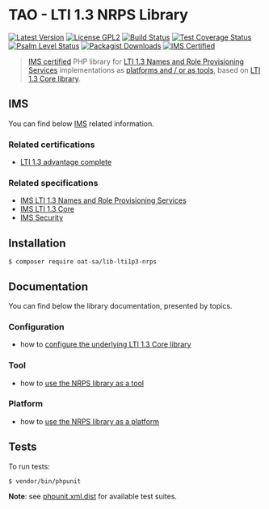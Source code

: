 # TAO - LTI 1.3 NRPS Library

[![Latest Version](https://img.shields.io/github/tag/oat-sa/lib-lti1p3-nrps.svg?style=flat&label=release)](https://github.com/oat-sa/lib-lti1p3-nrps/tags)
[![License GPL2](http://img.shields.io/badge/licence-GPL%202.0-blue.svg)](http://www.gnu.org/licenses/gpl-2.0.html)
[![Build Status](https://github.com/oat-sa/lib-lti1p3-nrps/actions/workflows/build.yaml/badge.svg?branch=master)](https://github.com/oat-sa/lib-lti1p3-nrps/actions)
[![Test Coverage Status](https://coveralls.io/repos/github/oat-sa/lib-lti1p3-nrps/badge.svg?branch=master)](https://coveralls.io/github/oat-sa/lib-lti1p3-nrps?branch=master)
[![Psalm Level Status](https://shepherd.dev/github/oat-sa/lib-lti1p3-nrps/level.svg)](https://shepherd.dev/github/oat-sa/lib-lti1p3-nrps)
[![Packagist Downloads](http://img.shields.io/packagist/dt/oat-sa/lib-lti1p3-nrps.svg)](https://packagist.org/packages/oat-sa/lib-lti1p3-nrps)
[![IMS Certified](https://img.shields.io/badge/IMS-certified-brightgreen)](https://site.imsglobal.org/certifications/open-assessment-technologies-sa/tao-lti-13-devkit)

> [IMS certified](https://site.imsglobal.org/certifications/open-assessment-technologies-sa/tao-lti-13-devkit) PHP library for [LTI 1.3 Names and Role Provisioning Services](https://www.imsglobal.org/spec/lti-nrps/v2p0) implementations as [platforms and / or as tools](http://www.imsglobal.org/spec/lti/v1p3/#platforms-and-tools), based on [LTI 1.3 Core library](https://github.com/oat-sa/lib-lti1p3-core).

## IMS

You can find below [IMS](https://www.imsglobal.org/) related information.

### Related certifications

- [LTI 1.3 advantage complete](https://site.imsglobal.org/certifications/open-assessment-technologies-sa/tao-lti-13-devkit)

### Related specifications

- [IMS LTI 1.3 Names and Role Provisioning Services](https://www.imsglobal.org/spec/lti-nrps/v2p0)
- [IMS LTI 1.3 Core](http://www.imsglobal.org/spec/lti/v1p3)
- [IMS Security](https://www.imsglobal.org/spec/security/v1p0)

## Installation

```console
$ composer require oat-sa/lib-lti1p3-nrps
```

## Documentation

You can find below the library documentation, presented by topics.

### Configuration

- how to [configure the underlying LTI 1.3 Core library](../lib-lti1p3-core/doc/quickstart/configuration.md)

### Tool

- how to [use the NRPS library as a tool](doc/tool.md)

### Platform

- how to [use the NRPS library as a platform](doc/platform.md)

## Tests

To run tests:

```console
$ vendor/bin/phpunit
```
**Note**: see [phpunit.xml.dist](https://github.com/oat-sa/lib-lti1p3-nrps/blob/master/phpunit.xml.dist) for available test suites.